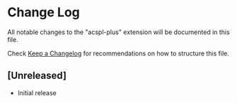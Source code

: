 # Change Log

All notable changes to the "acspl-plus" extension will be documented in this file.

Check [Keep a Changelog](http://keepachangelog.com/) for recommendations on how to structure this file.

## [Unreleased]

- Initial release